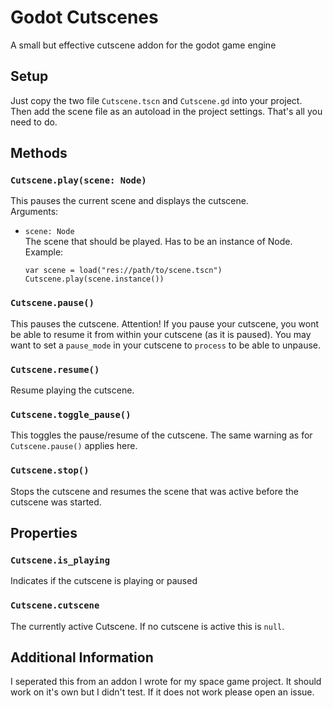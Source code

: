 # Godot Cutscenes
A small but effective cutscene addon for the godot game engine

## Setup
Just copy the two file `Cutscene.tscn` and `Cutscene.gd` into your project. Then add the scene file as an autoload in the project settings. That's all you need to do.

## Methods

### `Cutscene.play(scene: Node)`
This pauses the current scene and displays the cutscene.  
Arguments:
- `scene: Node`  
  The scene that should be played. Has to be an instance of Node.  
  Example:  
  ```gdscript
  var scene = load("res://path/to/scene.tscn")
  Cutscene.play(scene.instance())
  ```

### `Cutscene.pause()`
This pauses the cutscene. Attention! If you pause your cutscene, you wont be able to resume it from within
your cutscene (as it is paused). You may want to set a `pause_mode` in your cutscene to `process` to be able to unpause.

### `Cutscene.resume()`
Resume playing the cutscene.

### `Cutscene.toggle_pause()`
This toggles the pause/resume of the cutscene. The same warning as for `Cutscene.pause()` applies here.

### `Cutscene.stop()`
Stops the cutscene and resumes the scene that was active before the cutscene was started.

## Properties

### `Cutscene.is_playing`
Indicates if the cutscene is playing or paused

### `Cutscene.cutscene`
The currently active Cutscene. If no cutscene is active this is `null`.

## Additional Information
I seperated this from an addon I wrote for my space game project. It should work on it's own but I didn't test. If it does not work please open an issue.
